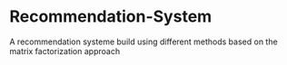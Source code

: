 # Recommendation-System
A recommendation systeme build using different methods based on the matrix factorization approach
